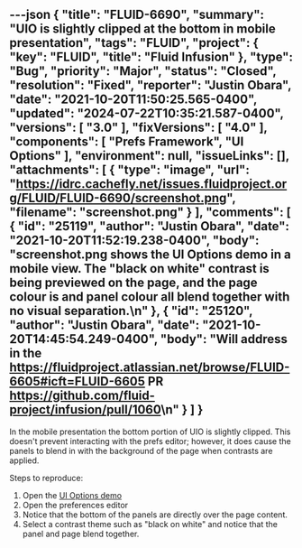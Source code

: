 ---json
{
  "title": "FLUID-6690",
  "summary": "UIO is slightly clipped at the bottom in mobile presentation",
  "tags": "FLUID",
  "project": {
    "key": "FLUID",
    "title": "Fluid Infusion"
  },
  "type": "Bug",
  "priority": "Major",
  "status": "Closed",
  "resolution": "Fixed",
  "reporter": "Justin Obara",
  "date": "2021-10-20T11:50:25.565-0400",
  "updated": "2024-07-22T10:35:21.587-0400",
  "versions": [
    "3.0"
  ],
  "fixVersions": [
    "4.0"
  ],
  "components": [
    "Prefs Framework",
    "UI Options"
  ],
  "environment": null,
  "issueLinks": [],
  "attachments": [
    {
      "type": "image",
      "url": "https://idrc.cachefly.net/issues.fluidproject.org/FLUID/FLUID-6690/screenshot.png",
      "filename": "screenshot.png"
    }
  ],
  "comments": [
    {
      "id": "25119",
      "author": "Justin Obara",
      "date": "2021-10-20T11:52:19.238-0400",
      "body": "screenshot.png shows the UI Options demo in a mobile view. The \"black on white\" contrast is being previewed on the page, and the page colour is and panel colour all blend together with no visual separation.\n"
    },
    {
      "id": "25120",
      "author": "Justin Obara",
      "date": "2021-10-20T14:45:54.249-0400",
      "body": "Will address in the <https://fluidproject.atlassian.net/browse/FLUID-6605#icft=FLUID-6605> PR <https://github.com/fluid-project/infusion/pull/1060>\n"
    }
  ]
}
---
In the mobile presentation the bottom portion of UIO is slightly clipped. This doesn't prevent interacting with the prefs editor; however, it does cause the panels to blend in with the background of the page when contrasts are applied.

Steps to reproduce:

1. Open the [UI Options demo](https://build-infusion.fluidproject.org/demos/uioptions/)
2. Open the preferences editor
3. Notice that the bottom of the panels are directly over the page content.
4. Select a contrast theme such as "black on white" and notice that the panel and page blend together.

        
